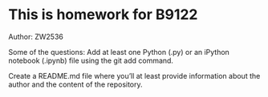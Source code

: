 # This is homework for B9122

Author: ZW2536 

Some of the questions:
Add at least one Python (.py) or an iPython notebook (.ipynb) file using the git add command.

Create a README.md file where you’ll at least provide information about the author and the content of the repository.

